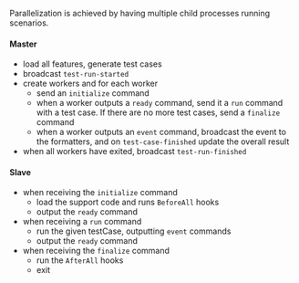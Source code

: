 Parallelization is achieved by having multiple child processes running scenarios.

#### Master
- load all features, generate test cases
- broadcast `test-run-started`
- create workers and for each worker
  - send an `initialize` command
  - when a worker outputs a `ready` command, send it a `run` command with a test case. If there are no more test cases, send a `finalize` command
  - when a worker outputs an `event` command,
    broadcast the event to the formatters,
    and on `test-case-finished` update the overall result
- when all workers have exited, broadcast `test-run-finished`

#### Slave
- when receiving the `initialize` command
  - load the support code and runs `BeforeAll` hooks
  - output the `ready` command
- when receiving a `run` command
  - run the given testCase, outputting `event` commands
  - output the `ready` command
- when receiving the `finalize` command
  - run the `AfterAll` hooks
  - exit
